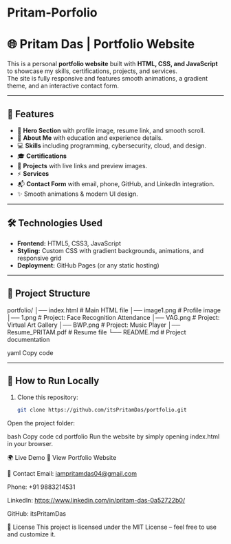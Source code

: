# Pritam-Porfolio
# 🌐 Pritam Das | Portfolio Website

This is a personal **portfolio website** built with **HTML, CSS, and JavaScript** to showcase my skills, certifications, projects, and services.  
The site is fully responsive and features smooth animations, a gradient theme, and an interactive contact form.

---

## 🚀 Features
- 📌 **Hero Section** with profile image, resume link, and smooth scroll.  
- 📝 **About Me** with education and experience details.  
- 💻 **Skills** including programming, cybersecurity, cloud, and design.  
- 🎓 **Certifications**  
- 📂 **Projects** with live links and preview images.  
- ⚡ **Services**  
- 📬 **Contact Form** with email, phone, GitHub, and LinkedIn integration.  
- ✨ Smooth animations & modern UI design.  

---

## 🛠️ Technologies Used
- **Frontend:** HTML5, CSS3, JavaScript  
- **Styling:** Custom CSS with gradient backgrounds, animations, and responsive grid  
- **Deployment:** GitHub Pages (or any static hosting)  

---

## 📂 Project Structure
portfolio/
│── index.html # Main HTML file
│── image1.png # Profile image
│── 1.png # Project: Face Recognition Attendance
│── VAG.png # Project: Virtual Art Gallery
│── BWP.png # Project: Music Player
│── Resume_PRITAM.pdf # Resume file
└── README.md # Project documentation

yaml
Copy code

---

## 🎯 How to Run Locally
1. Clone this repository:
   ```bash
   git clone https://github.com/itsPritamDas/portfolio.git
Open the project folder:

bash
Copy code
cd portfolio
Run the website by simply opening index.html in your browser.

🌍 Live Demo
🔗 View Portfolio Website

📧 Contact
Email: iampritamdas04@gmail.com

Phone: +91 9883214531

LinkedIn: https://www.linkedin.com/in/pritam-das-0a52722b0/

GitHub: itsPritamDas

📜 License
This project is licensed under the MIT License – feel free to use and customize it.
